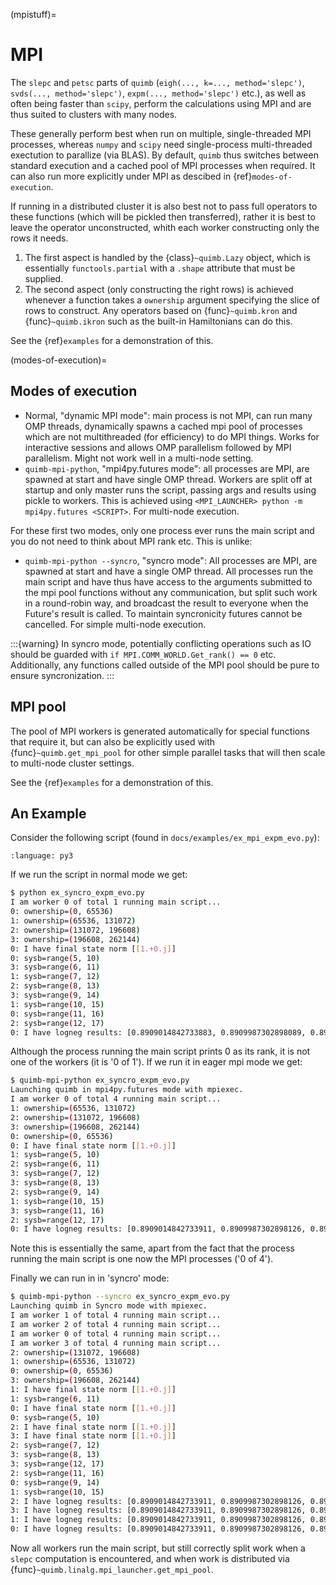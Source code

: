 (mpistuff)=

# MPI

The `slepc` and `petsc` parts of `quimb` (`eigh(..., k=..., method='slepc')`, `svds(..., method='slepc')`, `expm(..., method='slepc')` etc.), as well as often being faster than `scipy`, perform the calculations using MPI and are thus suited to clusters with many nodes.

These generally perform best when run on multiple, single-threaded MPI processes, whereas `numpy` and `scipy` need single-process multi-threaded exectution to parallize (via BLAS).
By default, `quimb` thus switches between standard execution and a cached pool of MPI processes when required. It can also run more explicitly under MPI as descibed in {ref}`modes-of-execution`.

If running in a distributed cluster it is also best not to pass full operators to these functions (which will be pickled then transferred), rather it is best to leave the operator unconstructed, whith each worker constructing only the rows it needs.

1. The first aspect is handled by the {class}`~quimb.Lazy` object, which is essentially
   `functools.partial` with a `.shape` attribute that must be supplied.
2. The second aspect (only constructing the right rows) is achieved whenever a function takes a
   `ownership` argument specifying the slice of rows to construct. Any operators based on
   {func}`~quimb.kron` and {func}`~quimb.ikron` such as the built-in Hamiltonians can do this.

See the {ref}`examples` for a demonstration of this.

(modes-of-execution)=

## Modes of execution

- Normal, "dynamic MPI mode": main process is not MPI, can run many OMP threads, dynamically spawns a cached mpi pool of processes which are not multithreaded (for efficiency) to do MPI things. Works for interactive sessions and allows OMP parallelism followed by MPI parallelism. Might not work well in a multi-node setting.
- `quimb-mpi-python`, "mpi4py.futures mode": all processes are MPI, are spawned at start and have single OMP thread. Workers are split off at startup and only master runs the script, passing args and results using pickle to workers. This is achieved using `<MPI_LAUNCHER> python -m mpi4py.futures <SCRIPT>`. For multi-node execution.

For these first two modes, only one process ever runs the main script and you do not need to think about MPI rank etc. This is unlike:

- `quimb-mpi-python --syncro`, "syncro mode": All processes are MPI, are spawned at start and have a single OMP thread. All processes run the main script and have thus have access to the arguments submitted to the mpi pool functions without any communication, but split such work in a round-robin way, and broadcast the result to everyone when the Future's result is called. To maintain syncronicity futures cannot be cancelled. For simple multi-node execution.

:::{warning}
In syncro mode, potentially conflicting operations such as IO should be guarded with `if MPI.COMM_WORLD.Get_rank() == 0` etc. Additionally, any functions called outside of the MPI pool should be pure to ensure syncronization.
:::

## MPI pool

The pool of MPI workers is generated automatically for special functions that require it, but can also be explicitly used with {func}`~quimb.get_mpi_pool` for other simple parallel tasks that will then scale to multi-node cluster settings.

See the {ref}`examples` for a demonstration of this.

## An Example

Consider the following script (found in `docs/examples/ex_mpi_expm_evo.py`):

```{literalinclude} examples/ex_mpi_expm_evo.py
:language: py3
```

If we run the script in normal mode we get:

```bash
$ python ex_syncro_expm_evo.py
I am worker 0 of total 1 running main script...
0: ownership=(0, 65536)
1: ownership=(65536, 131072)
2: ownership=(131072, 196608)
3: ownership=(196608, 262144)
0: I have final state norm [[1.+0.j]]
0: sysb=range(5, 10)
3: sysb=range(6, 11)
1: sysb=range(7, 12)
2: sysb=range(8, 13)
3: sysb=range(9, 14)
1: sysb=range(10, 15)
0: sysb=range(11, 16)
2: sysb=range(12, 17)
0: I have logneg results: [0.8909014842733883, 0.8909987302898089, 0.8924045900195905, 0.8921292033437735, 0.8912200853252004, 0.8913080757931359, 0.8908582609382703, 0.8924006528057047]
```

Although the process running the main script prints 0 as its rank, it is not one of the workers (it is '0 of 1'). If we run it in eager mpi mode we get:

```bash
$ quimb-mpi-python ex_syncro_expm_evo.py
Launching quimb in mpi4py.futures mode with mpiexec.
I am worker 0 of total 4 running main script...
1: ownership=(65536, 131072)
2: ownership=(131072, 196608)
3: ownership=(196608, 262144)
0: ownership=(0, 65536)
0: I have final state norm [[1.+0.j]]
1: sysb=range(5, 10)
2: sysb=range(6, 11)
3: sysb=range(7, 12)
3: sysb=range(8, 13)
2: sysb=range(9, 14)
1: sysb=range(10, 15)
3: sysb=range(11, 16)
2: sysb=range(12, 17)
0: I have logneg results: [0.8909014842733911, 0.8909987302898126, 0.892404590019593, 0.8921292033437763, 0.8912200853252026, 0.8913080757931393, 0.8908582609382716, 0.8924006528057071]
```

Note this is essentially the same, apart from the fact that the process running the main script is one now the MPI processes ('0 of 4').

Finally we can run in in 'syncro' mode:

```bash
$ quimb-mpi-python --syncro ex_syncro_expm_evo.py
Launching quimb in Syncro mode with mpiexec.
I am worker 1 of total 4 running main script...
I am worker 2 of total 4 running main script...
I am worker 0 of total 4 running main script...
I am worker 3 of total 4 running main script...
2: ownership=(131072, 196608)
1: ownership=(65536, 131072)
0: ownership=(0, 65536)
3: ownership=(196608, 262144)
1: I have final state norm [[1.+0.j]]
1: sysb=range(6, 11)
0: I have final state norm [[1.+0.j]]
0: sysb=range(5, 10)
2: I have final state norm [[1.+0.j]]
3: I have final state norm [[1.+0.j]]
2: sysb=range(7, 12)
3: sysb=range(8, 13)
3: sysb=range(12, 17)
2: sysb=range(11, 16)
0: sysb=range(9, 14)
1: sysb=range(10, 15)
2: I have logneg results: [0.8909014842733911, 0.8909987302898126, 0.892404590019593, 0.8921292033437763, 0.8912200853252026, 0.8913080757931393, 0.8908582609382716, 0.8924006528057071]
3: I have logneg results: [0.8909014842733911, 0.8909987302898126, 0.892404590019593, 0.8921292033437763, 0.8912200853252026, 0.8913080757931393, 0.8908582609382716, 0.8924006528057071]
1: I have logneg results: [0.8909014842733911, 0.8909987302898126, 0.892404590019593, 0.8921292033437763, 0.8912200853252026, 0.8913080757931393, 0.8908582609382716, 0.8924006528057071]
0: I have logneg results: [0.8909014842733911, 0.8909987302898126, 0.892404590019593, 0.8921292033437763, 0.8912200853252026, 0.8913080757931393, 0.8908582609382716, 0.8924006528057071]
```

Now all workers run the main script, but still correctly split work when a `slepc` computation is encountered, and when work is distributed via {func}`~quimb.linalg.mpi_launcher.get_mpi_pool`.
